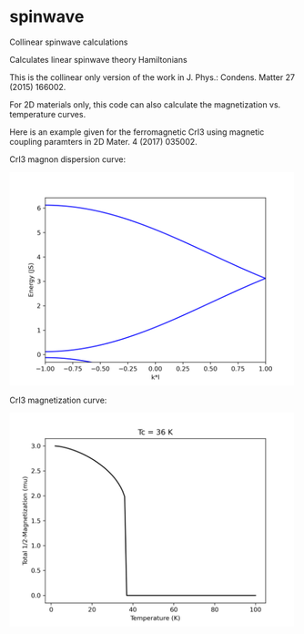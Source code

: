 # spinwave
Collinear spinwave calculations

Calculates linear spinwave theory Hamiltonians

This is the collinear only version of the work in J. Phys.: Condens. Matter 27 (2015) 166002.

For 2D materials only, this code can also calculate the magnetization vs. temperature curves. 

Here is an example given for the ferromagnetic CrI3 using magnetic coupling paramters in 2D Mater. 4 (2017) 035002.

CrI3 magnon dispersion curve:

<img src="/examples/cri3/band_line.png" alt="band" width="500"/>

CrI3 magnetization curve:

<img src="/examples/cri3/CrI3_magnetization.png" alt="magnet" width="500"/>


